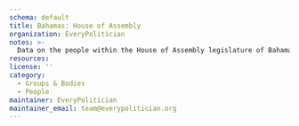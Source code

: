 ```yaml
---
schema: default
title: Bahamas: House of Assembly
organization: EveryPolitician
notes: >-
  Data on the people within the House of Assembly legislature of Bahamas.
resources:
license: ''
category:
  - Groups & Bodies
  - People
maintainer: EveryPolitician
maintainer_email: team@everypolitician.org
---
```

